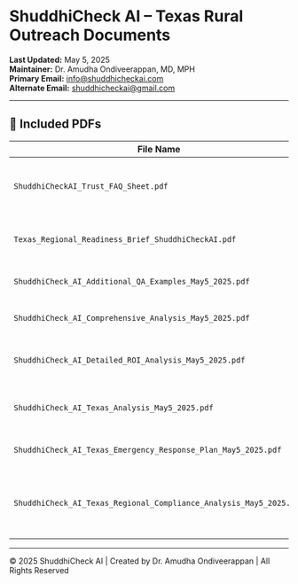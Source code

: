 # ShuddhiCheck AI – Texas Rural Outreach Documents

**Last Updated:** May 5, 2025  
**Maintainer:** Dr. Amudha Ondiveerappan, MD, MPH  
**Primary Email:** info@shuddhicheckai.com  
**Alternate Email:** shuddhicheckai@gmail.com

---

## 📄 Included PDFs

| File Name                                                                   | Purpose                                                       |
|------------------------------------------------------------------------------|----------------------------------------------------------------|
| `ShuddhiCheckAI_Trust_FAQ_Sheet.pdf`                                       | Foundational FAQ sheet for partners and hospital teams         |
| `Texas_Regional_Readiness_Brief_ShuddhiCheckAI.pdf`                        | Strategic rollout summary by region                            |
| `ShuddhiCheck_AI_Additional_QA_Examples_May5_2025.pdf`                     | Real-world Q&A for client conversations                        |
| `ShuddhiCheck_AI_Comprehensive_Analysis_May5_2025.pdf`                     | Facility-size ROI breakdowns                                   |
| `ShuddhiCheck_AI_Detailed_ROI_Analysis_May5_2025.pdf`                      | Savings by plan with early adopter details                     |
| `ShuddhiCheck_AI_Texas_Analysis_May5_2025.pdf`                             | ROI examples and feature overview for Texas                    |
| `ShuddhiCheck_AI_Texas_Emergency_Response_Plan_May5_2025.pdf`             | Urgent crisis response plan                                    |
| `ShuddhiCheck_AI_Texas_Regional_Compliance_Analysis_May5_2025.pdf`        | Deep dive into Texas-specific mobile compliance and rollout    |

---

© 2025 ShuddhiCheck AI | Created by Dr. Amudha Ondiveerappan | All Rights Reserved

